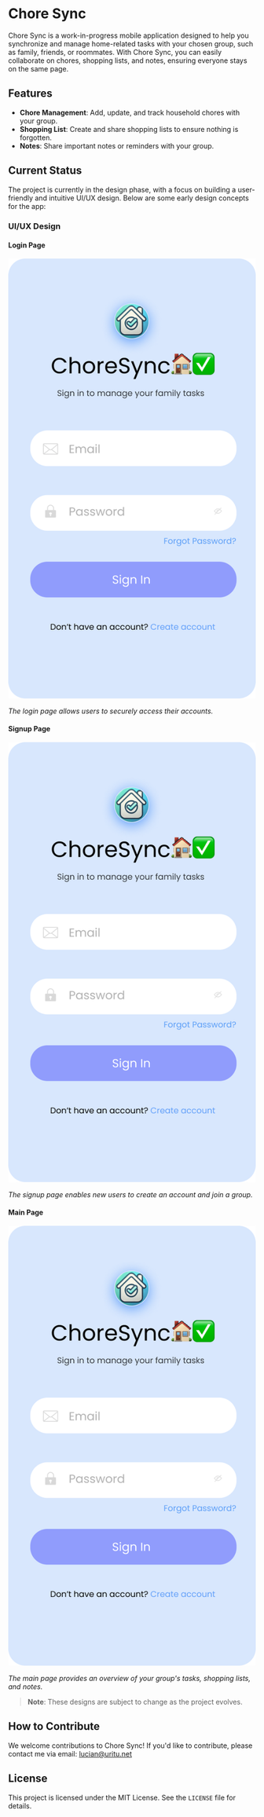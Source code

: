 # Chore Sync

Chore Sync is a work-in-progress mobile application designed to help you synchronize and manage home-related tasks with your chosen group, such as family, friends, or roommates. With Chore Sync, you can easily collaborate on chores, shopping lists, and notes, ensuring everyone stays on the same page.

## Features

- **Chore Management**: Add, update, and track household chores with your group.
- **Shopping List**: Create and share shopping lists to ensure nothing is forgotten.
- **Notes**: Share important notes or reminders with your group.

## Current Status

The project is currently in the design phase, with a focus on building a user-friendly and intuitive UI/UX design. Below are some early design concepts for the app:

### UI/UX Design

#### Login Page
![Login Page](login-page.png)

*The login page allows users to securely access their accounts.*

#### Signup Page
![Signup Page](signup-page.png)

*The signup page enables new users to create an account and join a group.*

#### Main Page
![Main Page](main-page.png)

*The main page provides an overview of your group's tasks, shopping lists, and notes.*

> **Note**: These designs are subject to change as the project evolves.

## How to Contribute

We welcome contributions to Chore Sync! If you'd like to contribute, please contact me via email: lucian@uritu.net

## License

This project is licensed under the MIT License. See the `LICENSE` file for details.